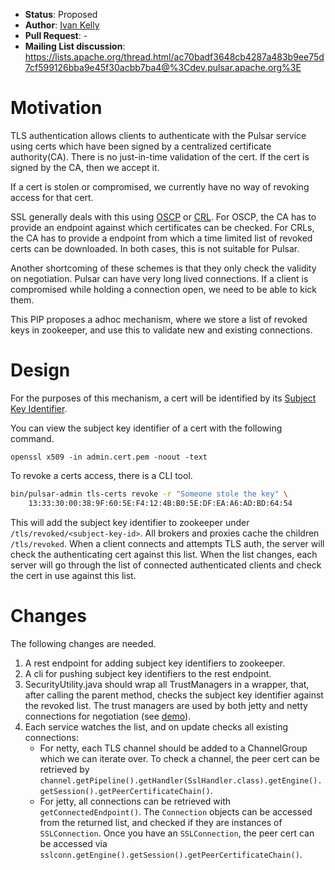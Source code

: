 - **Status**: Proposed
- **Author**: [Ivan Kelly](https://github.com/ivankelly)
- **Pull Request**: -
- **Mailing List discussion**: https://lists.apache.org/thread.html/ac70badf3648cb4287a483b9ee75d7cf599126bba9e45f30acbb7ba4@%3Cdev.pulsar.apache.org%3E

# Motivation

TLS authentication allows clients to authenticate with the Pulsar service using certs which have been signed by a centralized certificate authority(CA). There is no just-in-time validation of the cert. If the cert is signed by the CA, then we accept it.

If a cert is stolen or compromised, we currently have no way of revoking access for that cert.

SSL generally deals with this using [OSCP](https://en.wikipedia.org/wiki/Online_Certificate_Status_Protocol) or [CRL](https://en.wikipedia.org/wiki/Certificate_revocation_list). For OSCP, the CA has to provide an endpoint against which certificates can be checked. For CRLs, the CA has to provide a endpoint from which a time limited list of revoked certs can be downloaded. In both cases, this is not suitable for Pulsar.

Another shortcoming of these schemes is that they only check the validity on negotiation. Pulsar can have very long lived connections. If a client is compromised while holding a connection open, we need to be able to kick them.

This PIP proposes a adhoc mechanism, where we store a list of revoked keys in zookeeper, and use this to validate new and existing connections.

# Design

For the purposes of this mechanism, a cert will be identified by its [Subject Key Identifier](https://tools.ietf.org/html/rfc5280#section-4.2.1.2).

You can view the subject key identifier of a cert with the following command.
```
openssl x509 -in admin.cert.pem -noout -text
```

To revoke a certs access, there is a CLI tool.
```bash
bin/pulsar-admin tls-certs revoke -r "Someone stole the key" \
    13:33:30:00:38:9F:60:5E:F4:12:4B:B0:5E:DF:EA:A6:AD:BD:64:54
```

This will add the subject key identifier to zookeeper under ```/tls/revoked/<subject-key-id>```. All brokers and proxies cache the children ```/tls/revoked```. When a client connects and attempts TLS auth, the server will check the authenticating cert against this list. When the list changes, each server will go through the list of connected authenticated clients and check the cert in use against this list.

# Changes

The following changes are needed.

1. A rest endpoint for adding subject key identifiers to zookeeper.
2. A cli for pushing subject key identifiers to the rest endpoint.
3. SecurityUtility.java should wrap all TrustManagers in a wrapper, that, after calling the parent method, checks the subject key identifier against the revoked list. The trust managers are used by both jetty and netty connections for negotiation (see [demo](https://github.com/ivankelly/incubator-pulsar/commit/216c0c9ea22fb8431c2c5f1c9f597183ee400981)).
4. Each service watches the list, and on update checks all existing connections:
    - For netty, each TLS channel should be added to a ChannelGroup which we can iterate over. To check a channel, the peer cert can be retrieved by ```channel.getPipeline().getHandler(SslHandler.class).getEngine().getSession().getPeerCertificateChain()```.
    - For jetty, all connections can be retrieved with ```getConnectedEndpoint()```. The ```Connection``` objects can be accessed from the returned list, and checked if they are instances of ```SSLConnection```. Once you have an ```SSLConnection```, the peer cert can be accessed via ```sslconn.getEngine().getSession().getPeerCertificateChain()```.
